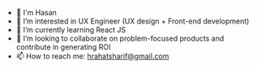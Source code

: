 - 👋 I'm Hasan
- 👀 I’m interested in UX Engineer (UX design + Front-end development)
- 🌱 I’m currently learning React JS
- 💞️ I’m looking to collaborate on problem-focused products and contribute in generating ROI
- 📫 How to reach me: hrahatsharif@gmail.com
